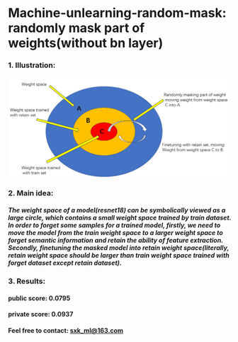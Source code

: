 # Machine-unlearning-random-mask: randomly mask part of weights(without bn layer)
### 1. Illustration:
![img](random_mask.png)

### 2. Main idea: 
##### The weight space of a model(resnet18) can be symbolically viewed as a large circle, which contains a small weight space trained by train dataset. In order to forget some samples for a trained model, firstly, we need to move the model from the train weight space to a larger weight space to forget semantic information and retain the ability of feature extraction. Secondly, finetuning the masked model into retain weight space(literally, retain weight space should be larger than train weight space trained with forget dataset except retain dataset). 
### 3. Results:
#### public score: 0.0795
#### private score: 0.0937
#### Feel free to contact: sxk_ml@163.com
